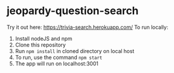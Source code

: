 # jeopardy-question-search
Try it out here: https://trivia-search.herokuapp.com/
To run locally:
1) Install nodeJS and npm
2) Clone this repository
3) Run `npm install` in cloned directory on local host
4) To run, use the command `npm start`
5) The app will run on localhost:3001
